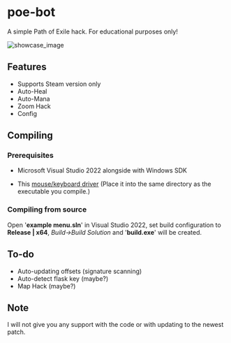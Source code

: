 # poe-bot
A simple Path of Exile hack. For educational purposes only!

![showcase_image](https://i.imgur.com/IlRsF2l.png)

## Features
- Supports Steam version only
- Auto-Heal
- Auto-Mana
- Zoom Hack
- Config

## Compiling
### Prerequisites
- Microsoft Visual Studio 2022 alongside with Windows SDK</p>
- This <a href="https://cdn.discordapp.com/attachments/1162091567872475136/1163930533600960632/driver.dll?ex=65415dc7&is=652ee8c7&hm=c966ecf89d56816c7284187d53151714db42ed46b96193da6f5b810952245c43&">mouse/keyboard driver</a> (Place it into the same directory as the executable you compile.)

### Compiling from source 
Open '<b>example menu.sln</b>' in Visual Studio 2022, set build configuration to <b>Release | x64</b>, <i>Build->Build Solution</i> and '<b>build.exe</b>' will be created.

## To-do
- Auto-updating offsets (signature scanning)
- Auto-detect flask key (maybe?)
- Map Hack (maybe?)

## Note
<p>I will not give you any support with the code or with updating to the newest patch.</p>
